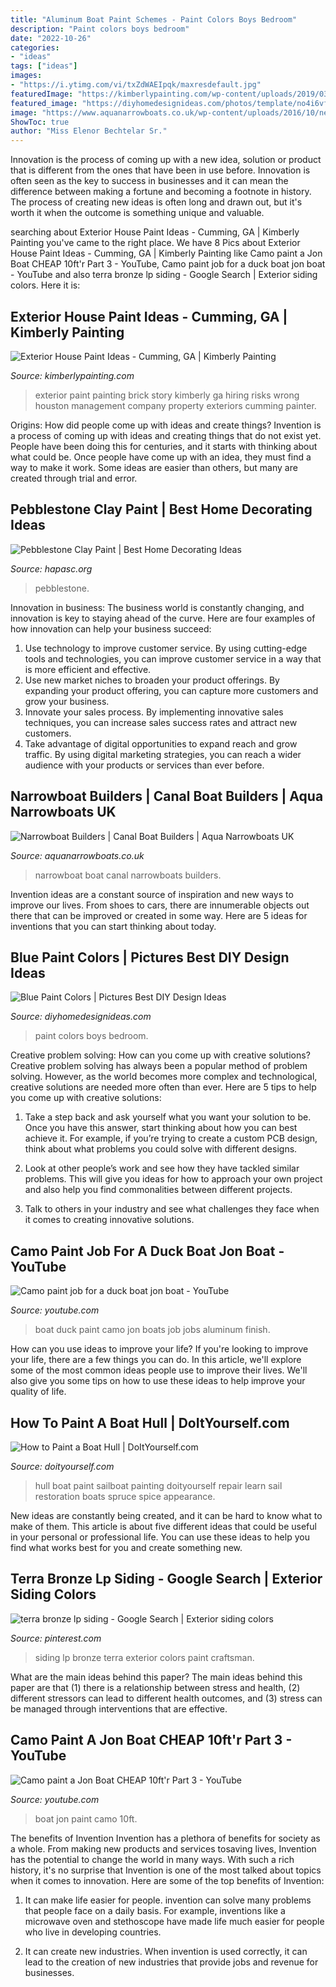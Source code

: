 ```yaml
---
title: "Aluminum Boat Paint Schemes - Paint Colors Boys Bedroom"
description: "Paint colors boys bedroom"
date: "2022-10-26"
categories:
- "ideas"
tags: ["ideas"]
images:
- "https://i.ytimg.com/vi/txZdWAEIpqk/maxresdefault.jpg"
featuredImage: "https://kimberlypainting.com/wp-content/uploads/2019/03/Exterior-Painter-Kimberly-Painting-Cumming-GA-Exterior-House-Paint-Ideas-Two-Story-with-Red-Brick-812x400.jpg"
featured_image: "https://diyhomedesignideas.com/photos/template/no4i6vfpx9370i4e9a4t.jpeg"
image: "https://www.aquanarrowboats.co.uk/wp-content/uploads/2016/10/newboatsalesradiators.jpg"
ShowToc: true
author: "Miss Elenor Bechtelar Sr."
---
```



Innovation is the process of coming up with a new idea, solution or product that is different from the ones that have been in use before. Innovation is often seen as the key to success in businesses and it can mean the difference between making a fortune and becoming a footnote in history. The process of creating new ideas is often long and drawn out, but it's worth it when the outcome is something unique and valuable.

	

		
searching about Exterior House Paint Ideas - Cumming, GA | Kimberly Painting you've came to the right place. We have 8 Pics about Exterior House Paint Ideas - Cumming, GA | Kimberly Painting like Camo paint a Jon Boat CHEAP 10ft&#039;r Part 3 - YouTube, Camo paint job for a duck boat jon boat - YouTube and also terra bronze lp siding - Google Search | Exterior siding colors. Here it is:
		
    
## Exterior House Paint Ideas - Cumming, GA | Kimberly Painting

<img loading=lazy src="https://kimberlypainting.com/wp-content/uploads/2019/03/Exterior-Painter-Kimberly-Painting-Cumming-GA-Exterior-House-Paint-Ideas-Two-Story-with-Red-Brick-812x400.jpg" onerror="this.onerror=null;this.src='https://tse4.mm.bing.net/th?id=OIP.6__ny0W895O7eAOtxQMXYgHaDp&amp;pid=15.1';" alt="Exterior House Paint Ideas - Cumming, GA | Kimberly Painting">

_Source: kimberlypainting.com_

>exterior paint painting brick story kimberly ga hiring risks wrong houston management company property exteriors cumming painter. 

	

Origins: How did people come up with ideas and create things?
Invention is a process of coming up with ideas and creating things that do not exist yet. People have been doing this for centuries, and it starts with thinking about what could be. Once people have come up with an idea, they must find a way to make it work. Some ideas are easier than others, but many are created through trial and error.

    
## Pebblestone Clay Paint | Best Home Decorating Ideas

<img loading=lazy src="https://www.guttersupply.com/file_area/public/categories/cat_img_1369227774_9434.jpg.jpg" onerror="this.onerror=null;this.src='https://tse2.mm.bing.net/th?id=OIP.y78tjWJOG4cXdLtvKsE79QHaFj&amp;pid=15.1';" alt="Pebblestone Clay Paint | Best Home Decorating Ideas">

_Source: hapasc.org_

>pebblestone. 

	

Innovation in business:
The business world is constantly changing, and innovation is key to staying ahead of the curve. Here are four examples of how innovation can help your business succeed: 
1. Use technology to improve customer service. By using cutting-edge tools and technologies, you can improve customer service in a way that is more efficient and effective.
2. Use new market niches to broaden your product offerings. By expanding your product offering, you can capture more customers and grow your business. 
3. Innovate your sales process. By implementing innovative sales techniques, you can increase sales success rates and attract new customers. 
4. Take advantage of digital opportunities to expand reach and grow traffic. By using digital marketing strategies, you can reach a wider audience with your products or services than ever before.

    
## Narrowboat Builders | Canal Boat Builders | Aqua Narrowboats UK

<img loading=lazy src="https://www.aquanarrowboats.co.uk/wp-content/uploads/2016/10/newboatsalesradiators.jpg" onerror="this.onerror=null;this.src='https://tse1.mm.bing.net/th?id=OIP.UpIyDwYlv2OXniQtFZAuGwHaE8&amp;pid=15.1';" alt="Narrowboat Builders | Canal Boat Builders | Aqua Narrowboats UK">

_Source: aquanarrowboats.co.uk_

>narrowboat boat canal narrowboats builders. 

	

Invention ideas are a constant source of inspiration and new ways to improve our lives. From shoes to cars, there are innumerable objects out there that can be improved or created in some way. Here are 5 ideas for inventions that you can start thinking about today.

    
## Blue Paint Colors | Pictures Best DIY Design Ideas

<img loading=lazy src="https://diyhomedesignideas.com/photos/template/no4i6vfpx9370i4e9a4t.jpeg" onerror="this.onerror=null;this.src='https://tse1.mm.bing.net/th?id=OIP.mNf-DUH1ZZCadLrLFhhZGgHaE8&amp;pid=15.1';" alt="Blue Paint Colors | Pictures Best DIY Design Ideas">

_Source: diyhomedesignideas.com_

>paint colors boys bedroom. 

	

Creative problem solving: How can you come up with creative solutions?
Creative problem solving has always been a popular method of problem solving. However, as the world becomes more complex and technological, creative solutions are needed more often than ever. Here are 5 tips to help you come up with creative solutions:
1. Take a step back and ask yourself what you want your solution to be. Once you have this answer, start thinking about how you can best achieve it. For example, if you’re trying to create a custom PCB design, think about what problems you could solve with different designs.

2. Look at other people’s work and see how they have tackled similar problems. This will give you ideas for how to approach your own project and also help you find commonalities between different projects.

3. Talk to others in your industry and see what challenges they face when it comes to creating innovative solutions.

    
## Camo Paint Job For A Duck Boat Jon Boat - YouTube

<img loading=lazy src="https://i.ytimg.com/vi/dZKwtXymujs/maxresdefault.jpg" onerror="this.onerror=null;this.src='https://tse4.mm.bing.net/th?id=OIP.eOSxpNsJYcLgvuU9UQBHnQHaEK&amp;pid=15.1';" alt="Camo paint job for a duck boat jon boat - YouTube">

_Source: youtube.com_

>boat duck paint camo jon boats job jobs aluminum finish. 

	

How can you use ideas to improve your life?
If you're looking to improve your life, there are a few things you can do. In this article, we'll explore some of the most common ideas people use to improve their lives. We'll also give you some tips on how to use these ideas to help improve your quality of life.

    
## How To Paint A Boat Hull | DoItYourself.com

<img loading=lazy src="https://cimg0.ibsrv.net/cimg/www.doityourself.com/660x300_100/60/how-to-paint-a-boat-hull-60.jpg" onerror="this.onerror=null;this.src='https://tse1.mm.bing.net/th?id=OIP.2TPE86qNe89fQ23A24PIFAAAAA&amp;pid=15.1';" alt="How to Paint a Boat Hull | DoItYourself.com">

_Source: doityourself.com_

>hull boat paint sailboat painting doityourself repair learn sail restoration boats spruce spice appearance. 

	

New ideas are constantly being created, and it can be hard to know what to make of them. This article is about five different ideas that could be useful in your personal or professional life. You can use these ideas to help you find what works best for you and create something new.

    
## Terra Bronze Lp Siding - Google Search | Exterior Siding Colors

<img loading=lazy src="https://i.pinimg.com/736x/a2/58/96/a25896beffba48272f05776560bb01aa.jpg" onerror="this.onerror=null;this.src='https://tse1.mm.bing.net/th?id=OIP.8ekCacE6S0jenjHjgDJm1QHaLH&amp;pid=15.1';" alt="terra bronze lp siding - Google Search | Exterior siding colors">

_Source: pinterest.com_

>siding lp bronze terra exterior colors paint craftsman. 

	

What are the main ideas behind this paper?
The main ideas behind this paper are that (1) there is a relationship between stress and health, (2) different stressors can lead to different health outcomes, and (3) stress can be managed through interventions that are effective.

    
## Camo Paint A Jon Boat CHEAP 10ft&#039;r Part 3 - YouTube

<img loading=lazy src="https://i.ytimg.com/vi/txZdWAEIpqk/maxresdefault.jpg" onerror="this.onerror=null;this.src='https://tse2.mm.bing.net/th?id=OIP.6BuusYkegP9R9mYlhZudPQHaEK&amp;pid=15.1';" alt="Camo paint a Jon Boat CHEAP 10ft&#039;r Part 3 - YouTube">

_Source: youtube.com_

>boat jon paint camo 10ft. 

	

The benefits of Invention
Invention has a plethora of benefits for society as a whole. From making new products and services tosaving lives, Invention has the potential to change the world in many ways. With such a rich history, it's no surprise that Invention is one of the most talked about topics when it comes to innovation. Here are some of the top benefits of Invention: 
1. It can make life easier for people. invention can solve many problems that people face on a daily basis. For example, inventions like a microwave oven and stethoscope have made life much easier for people who live in developing countries.

2. It can create new industries. When invention is used correctly, it can lead to the creation of new industries that provide jobs and revenue for businesses.

